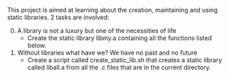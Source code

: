 This project is aimed at learning about the creation, maintaining and using static libraries.
2 tasks are involved:

0. A library is not a luxury but one of the necessities of life
	- Create the static library libmy.a containing all the functions listed below.
1. Without libraries what have we? We have no past and no future
	- Create a script called create_static_lib.sh that creates a static library called liball.a from all the .c files that are in the current directory.

